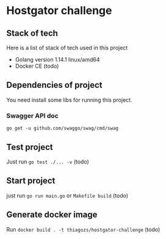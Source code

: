 # Hostgator challenge

## Stack of tech

Here is a list of stack of tech used in this project

* Golang version 1.14.1 linux/amd64
* Docker CE (todo)

## Dependencies of project

You need install some libs for running this project.

### Swagger API doc

`go get -u github.com/swaggo/swag/cmd/swag`

## Test project

Just run `go test ./... -v` (todo)

## Start project

just run `go run main.go` or `Makefile build` (todo)

## Generate docker image

Run `docker build . -t thiagozs/hostgator-challenge` (todo)

##